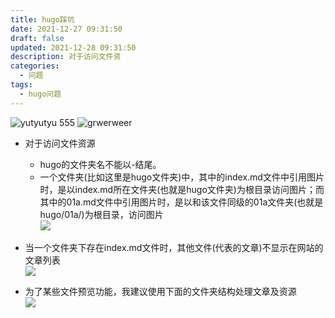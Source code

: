 ```yaml
---
title: hugo踩坑
date: 2021-12-27 09:31:50
draft: false
updated: 2021-12-28 09:31:50
description: 对于访问文件资
categories:
  - 问题
tags:
  - hugo问题
---
```

![yutyutyu](attachments/img/ly-20241129104120530.png)
555
![grwerweer](attachments/img/ly-20241129104120904.png)

* 对于访问文件资源  
  * hugo的文件夹名不能以-结尾。  
  * 一个文件夹(比如这里是hugo文件夹)中，其中的index.md文件中引用图片时，是以index.md所在文件夹(也就是hugo文件夹)为根目录访问图片；而其中的01a.md文件中引用图片时，是以和该文件同级的01a文件夹(也就是hugo/01a/)为根目录，访问图片  
  ![](attachments/img/ly-20241129104121248.png)

* 当一个文件夹下存在index.md文件时，其他文件(代表的文章)不显示在网站的文章列表  
 ![](attachments/img/ly-20241129104121596.png)
* 为了某些文件预览功能，我建议使用下面的文件夹结构处理文章及资源  
  ![](attachments/img/ly-20241129104121935.png)

  



